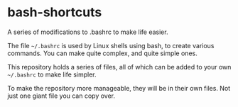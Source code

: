 # bash-shortcuts
A series of modifications to .bashrc to make life easier.

The file ```~/.bashrc``` is used by Linux shells using bash, to create various commands. You can make quite complex, and quite simple ones.

This repository holds a series of files, all of which can be added to your own ```~/.bashrc``` to make life simpler.

To make the repository more manageable, they will be in their own files. Not just one giant file you can copy over.
